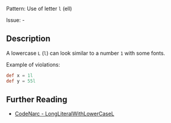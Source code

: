 Pattern: Use of letter `l` (ell)

Issue: -

## Description

A lowercase `L` (`l`) can look similar to a number `1` with some fonts.

Example of violations:

``` groovy
def x = 1l
def y = 55l
```

## Further Reading

* [CodeNarc - LongLiteralWithLowerCaseL](https://codenarc.github.io/CodeNarc/codenarc-rules-convention.html#longliteralwithlowercasel-rule)